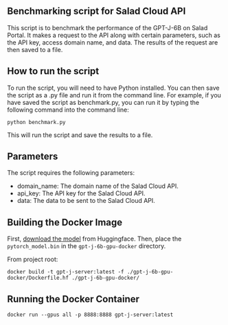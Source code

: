 ## Benchmarking script for Salad Cloud API
This script is to benchmark the performance of the GPT-J-6B on Salad Portal. It makes a request to the API along with certain parameters, such as the API key, access domain name, and data. The results of the request are then saved to a file.

## How to run the script
To run the script, you will need to have Python installed. You can then save the script as a .py file and run it from the command line. For example, if you have saved the script as benchmark.py, you can run it by typing the following command into the command line:

```
python benchmark.py
```

This will run the script and save the results to a file.

## Parameters
The script requires the following parameters:

- domain_name: The domain name of the Salad Cloud API.
- api_key: The API key for the Salad Cloud API.
- data: The data to be sent to the Salad Cloud API.

## Building the Docker Image

First, [download the model](https://huggingface.co/hivemind/gpt-j-6B-8bit/tree/main) from Huggingface. Then, place the `pytorch_model.bin` in the `gpt-j-6b-gpu-docker` directory.

From project root:
```shell
docker build -t gpt-j-server:latest -f ./gpt-j-6b-gpu-docker/Dockerfile.hf ./gpt-j-6b-gpu-docker/
```

## Running the Docker Container

```shell
docker run --gpus all -p 8888:8888 gpt-j-server:latest
```